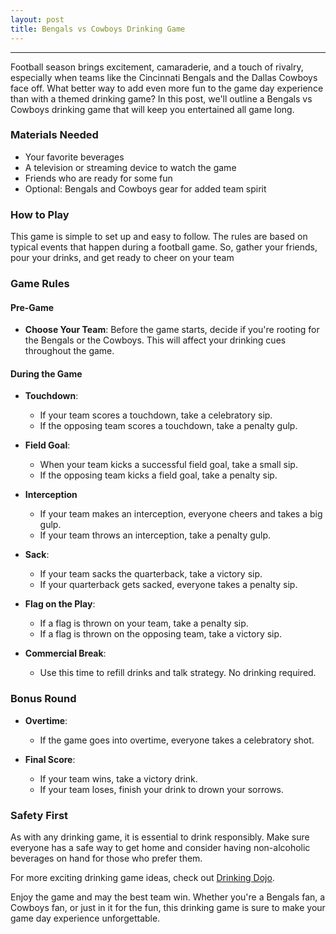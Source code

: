 ```yaml
---
layout: post
title: Bengals vs Cowboys Drinking Game
---
```



---

Football season brings excitement, camaraderie, and a touch of rivalry, especially when teams like the Cincinnati Bengals and the Dallas Cowboys face off. What better way to add even more fun to the game day experience than with a themed drinking game? In this post, we'll outline a Bengals vs Cowboys drinking game that will keep you entertained all game long.

### Materials Needed

- Your favorite beverages
- A television or streaming device to watch the game
- Friends who are ready for some fun
- Optional: Bengals and Cowboys gear for added team spirit

### How to Play

This game is simple to set up and easy to follow. The rules are based on typical events that happen during a football game. So, gather your friends, pour your drinks, and get ready to cheer on your team

### Game Rules

#### Pre-Game

- **Choose Your Team**: Before the game starts, decide if you're rooting for the Bengals or the Cowboys. This will affect your drinking cues throughout the game.

#### During the Game

- **Touchdown**: 
  - If your team scores a touchdown, take a celebratory sip.
  - If the opposing team scores a touchdown, take a penalty gulp.

- **Field Goal**: 
  - When your team kicks a successful field goal, take a small sip.
  - If the opposing team kicks a field goal, take a penalty sip.

- **Interception**
  - If your team makes an interception, everyone cheers and takes a big gulp.
  - If your team throws an interception, take a penalty gulp.

- **Sack**: 
  - If your team sacks the quarterback, take a victory sip.
  - If your quarterback gets sacked, everyone takes a penalty sip.

- **Flag on the Play**: 
  - If a flag is thrown on your team, take a penalty sip.
  - If a flag is thrown on the opposing team, take a victory sip.

- **Commercial Break**: 
  - Use this time to refill drinks and talk strategy. No drinking required.

### Bonus Round

- **Overtime**: 
  - If the game goes into overtime, everyone takes a celebratory shot. 

- **Final Score**: 
  - If your team wins, take a victory drink.
  - If your team loses, finish your drink to drown your sorrows.

### Safety First

As with any drinking game, it is essential to drink responsibly. Make sure everyone has a safe way to get home and consider having non-alcoholic beverages on hand for those who prefer them.

For more exciting drinking game ideas, check out [Drinking Dojo](https://drinkingdojo.com/).

Enjoy the game and may the best team win. Whether you're a Bengals fan, a Cowboys fan, or just in it for the fun, this drinking game is sure to make your game day experience unforgettable.